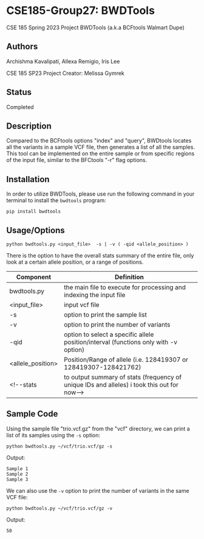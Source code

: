 # CSE185-Group27: BWDTools
CSE 185 Spring 2023 Project
BWDTools (a.k.a BCFtools Walmart Dupe)

## Authors
Archishma Kavalipati, Allexa Remigio, Iris Lee

CSE 185 SP23 Project Creator: Melissa Gymrek 

## Status
Completed

## Description
Compared to the BCFtools options "index" and "query", BWDtools locates all the variants in a sample VCF file, then generates a list of all the samples. This tool can be implemented on the entire sample or from specific regions of the input file, similar to the BFCtools "-r" flag options.

## Installation
In order to utilize BWDTools, please use run the following command in your terminal to install the `bwdtools` program:

`pip install bwdtools`

## Usage/Options
`python bwdtools.py <input_file>  -s | -v ( -qid <allele_position> ) `

There is the option to have the overall stats summary of the entire file, only look at a certain allele position, or a range of positions.

Component | Definition 
 ------------ | ------------- 
bwdtools.py | the main file to execute for processing and indexing the input file
<input_file>  | input vcf file
-s  | option to print the sample list
-v  | option to print the number of variants
-qid  | option to select a specific allele position/interval (functions only with -v option)
<allele_position>  | Position/Range of allele (i.e. 128419307 or 128419307-128421762)
<!--stats  | to output summary of stats (frequency of unique IDs and alleles)  i took this out for now-->

## Sample Code
Using the sample file "trio.vcf.gz" from the "vcf" directory, we can print a list of its samples using the `-s` option:
```
python bwdtools.py ~/vcf/trio.vcf/gz -s
```
Output:
```
Sample 1
Sample 2
Sample 3
```
We can also use the `-v` option to print the number of variants in the same VCF file:
```
python bwdtools.py ~/vcf/trio.vcf/gz -v
```
Output:
```
50
```
